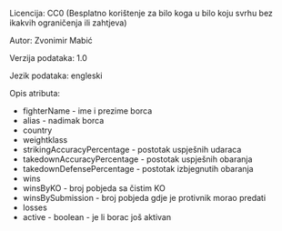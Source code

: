 Licencija: CC0 (Besplatno korištenje za bilo koga u bilo koju svrhu bez ikakvih ograničenja ili zahtjeva)

Autor: Zvonimir Mabić

Verzija podataka: 1.0

Jezik podataka: engleski

Opis atributa:

  - fighterName - ime i prezime borca
  - alias - nadimak borca
  - country
  - weightklass
  - strikingAccuracyPercentage - postotak uspješnih udaraca
  - takedownAccuracyPercentage - postotak uspješnih obaranja
  - takedownDefensePercentage - postotak izbjegnutih obaranja
  - wins
  - winsByKO - broj pobjeda sa čistim KO
  - winsBySubmission - broj pobjeda gdje je protivnik morao predati
  - losses
  - active - boolean - je li borac još aktivan
